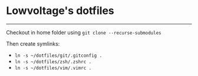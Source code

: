 # Lowvoltage's dotfiles

----

Checkout in home folder using `git clone --recurse-submodules`

Then create symlinks:
* `ln -s ~/dotfiles/git/.gitconfig .`
* `ln -s ~/dotfiles/zsh/.zshrc .`
* `ln -s ~/dotfiles/vim/.vimrc .`

